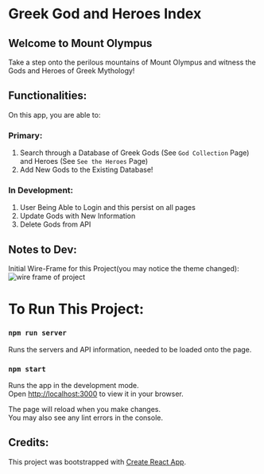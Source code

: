 # Greek God and Heroes Index

## Welcome to Mount Olympus
Take a step onto the perilous mountains of Mount Olympus and witness the Gods and Heroes of Greek Mythology!

## Functionalities:
On this app, you are able to:

### Primary:
1. Search through a Database of Greek Gods (See `God Collection` Page) and Heroes (See `See the Heroes` Page)
2. Add New Gods to the Existing Database!

### In Development:
1. User Being Able to Login and this persist on all pages
2. Update Gods with New Information 
3. Delete Gods from API

## Notes to Dev:
Initial Wire-Frame for this Project(you may notice the theme changed):
<img src="/home/theallensmiths/Projects/greek-gods/public/Initial Skeleton.png" alt="wire frame of project"> 


# To Run This Project:

### `npm run server`

Runs the servers and API information, needed to be loaded onto the page. 

### `npm start`

Runs the app in the development mode.\
Open [http://localhost:3000](http://localhost:3000) to view it in your browser.

The page will reload when you make changes.\
You may also see any lint errors in the console.

## Credits:
This project was bootstrapped with [Create React App](https://github.com/facebook/create-react-app).